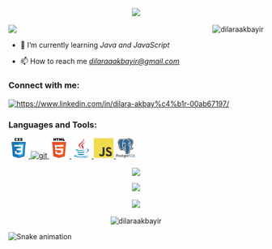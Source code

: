 <p align="center">
  <a href="https://github.com/MustafaSoyuer/readme-typing-svg">
    <img src="https://readme-typing-svg.demolab.com/?lines=Hi There 👋%20, I am%20Dilara!%20;Full-Stack%20Java%20Developer&font=Fira%20Code&center=true&width=440&height=45&color=ED32F2&vCenter=true&pause=500&size=25" /></a>
</p>


<img align="left" src="https://user-images.githubusercontent.com/74038190/212284158-e840e285-664b-44d7-b79b-e264b5e54825.gif" width="400">
<p align="right"> <img src="https://komarev.com/ghpvc/?username=dilaraakbayir&label=Profile%20views&color=0e75b6&style=flat" alt="dilaraakbayir" /> </p>

- 🌱 I’m currently learning *Java and JavaScript*
  
- 📫 How to reach me *dilaraaakbayir@gmail.com*

<h3 align="left">Connect with me:</h3>
<p align="left">
<a href="https://linkedin.com/in/https://www.linkedin.com/in/dilara-akbay%c4%b1r-00ab67197/" target="blank"><img align="center" src="https://raw.githubusercontent.com/rahuldkjain/github-profile-readme-generator/master/src/images/icons/Social/linked-in-alt.svg" alt="https://www.linkedin.com/in/dilara-akbay%c4%b1r-00ab67197/" height="30" width="40" /></a>


<h3 align="left">Languages and Tools:</h3>
<p align="left"> <a href="https://www.w3schools.com/css/" target="_blank" rel="noreferrer"> <img src="https://raw.githubusercontent.com/devicons/devicon/master/icons/css3/css3-original-wordmark.svg" alt="css3" width="40" height="40"/> </a> <a href="https://git-scm.com/" target="_blank" rel="noreferrer"> <img src="https://www.vectorlogo.zone/logos/git-scm/git-scm-icon.svg" alt="git" width="40" height="40"/> </a> <a href="https://www.w3.org/html/" target="_blank" rel="noreferrer"> <img src="https://raw.githubusercontent.com/devicons/devicon/master/icons/html5/html5-original-wordmark.svg" alt="html5" width="40" height="40"/> </a> <a href="https://www.java.com" target="_blank" rel="noreferrer"> <img src="https://raw.githubusercontent.com/devicons/devicon/master/icons/java/java-original.svg" alt="java" width="40" height="40"/> </a> <a href="https://developer.mozilla.org/en-US/docs/Web/JavaScript" target="_blank" rel="noreferrer"> <img src="https://raw.githubusercontent.com/devicons/devicon/master/icons/javascript/javascript-original.svg" alt="javascript" width="40" height="40"/> </a> <a href="https://www.postgresql.org" target="_blank" rel="noreferrer"> <img src="https://raw.githubusercontent.com/devicons/devicon/master/icons/postgresql/postgresql-original-wordmark.svg" alt="postgresql" width="40" height="40"/> </a> </p>
  

<p align="center">
<img align="center" src="https://user-images.githubusercontent.com/74038190/213760718-ca064723-1c29-4b82-985c-aadc7f57c090.gif" width="300">
</p>

<p align="center">
 <img height="50%" width="auto" src ="https://github-readme-stats.vercel.app/api/top-langs/?username=dilaraakbayir&layout=compact&hide_border=true&theme=outrun&bg_color=00000000&langs_count=8">
</p>
<p align="center">
  <img src="https://github-readme-stats.vercel.app/api?username=dilaraakbayir&show_icons=true&theme=outrun&hide_border=true") /></p>
<p align="center">
  <img src="https://github-readme-streak-stats.herokuapp.com/?user=dilaraakbayir&theme=outrun&hide_border=true" alt="dilaraakbayir" /></p>

  ![Snake animation](https://github.com/eagrundy/eagrundy/blob/output/github-contribution-grid-snake.svg)
